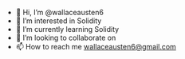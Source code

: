 - 👋 Hi, I’m @wallaceausten6
- 👀 I’m interested in Solidity
- 🌱 I’m currently learning Solidity
- 💞️ I’m looking to collaborate on
- 📫 How to reach me wallaceausten6@gmail.com

<!---
wallaceausten6/wallaceausten6 is a ✨ special ✨ repository because its `README.md` (this file) appears on your GitHub profile.
You can click the Preview link to take a look at your changes.
--->
